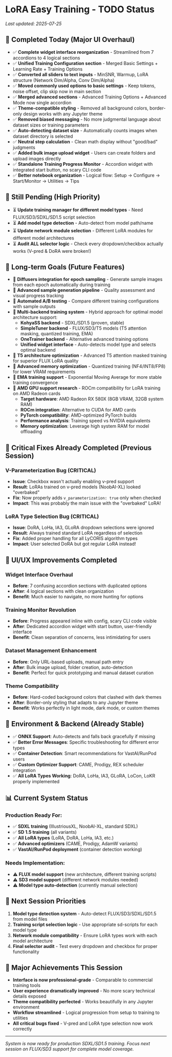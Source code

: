 # LoRA Easy Training - TODO Status
*Last updated: 2025-07-25*

## 🎉 **Completed Today (Major UI Overhaul)**
- ✅ **Complete widget interface reorganization** - Streamlined from 7 accordions to 4 logical sections
- ✅ **Unified Training Configuration section** - Merged Basic Settings + Learning Rate + Training Options  
- ✅ **Converted all sliders to text inputs** - MinSNR, Warmup, LoRA structure (Network Dim/Alpha, Conv Dim/Alpha)
- ✅ **Moved commonly used options to basic settings** - Keep tokens, noise offset, clip skip now in main section
- ✅ **Merged advanced sections** - Advanced Training Options + Advanced Mode now single accordion
- ✅ **Theme-compatible styling** - Removed all background colors, border-only design works with any Jupyter theme
- ✅ **Removed biased messaging** - No more judgmental language about dataset sizes or training parameters
- ✅ **Auto-detecting dataset size** - Automatically counts images when dataset directory is selected
- ✅ **Neutral step calculation** - Clean math display without "good/bad" judgments
- ✅ **Added bulk image upload widget** - Users can create folders and upload images directly
- ✅ **Standalone Training Progress Monitor** - Accordion widget with integrated start button, no scary CLI code
- ✅ **Better notebook organization** - Logical flow: Setup → Configure → Start/Monitor → Utilities → Tips

## 🚧 **Still Pending (High Priority)**
- ⏳ **Update training manager for different model types** - Need FLUX/SD3/SDXL/SD1.5 script selection
- ⏳ **Add model type detection** - Auto-detect from model path/name
- ⏳ **Update network module selection** - Different LoRA modules for different model architectures
- ⏳ **Audit ALL selector logic** - Check every dropdown/checkbox actually works (V-pred & DoRA were broken!)

## 🔮 **Long-term Goals (Future Features)**
- 🎯 **Diffusers integration for epoch sampling** - Generate sample images from each epoch automatically during training
- 🎯 **Advanced sample generation pipeline** - Quality assessment and visual progress tracking
- 🎯 **Automated A/B testing** - Compare different training configurations with sample outputs
- 🎯 **Multi-backend training system** - Hybrid approach for optimal model architecture support:
  - **KohyaSS backend** - SDXL/SD1.5 (proven, stable)
  - **SimpleTuner backend** - FLUX/SD3/T5 models (T5 attention masking, quantized training, EMA)
  - **OneTrainer backend** - Alternative advanced training options
  - **Unified widget interface** - Auto-detects model type and selects optimal backend
- 🎯 **T5 architecture optimization** - Advanced T5 attention masked training for superior FLUX LoRA quality
- 🎯 **Advanced memory optimization** - Quantized training (NF4/INT8/FP8) for lower VRAM requirements
- 🎯 **EMA training support** - Exponential Moving Average for more stable training convergence
- 🎯 **AMD GPU support research** - ROCm compatibility for LoRA training on AMD Radeon cards
  - **Target hardware**: AMD Radeon RX 580X (8GB VRAM, 32GB system RAM)
  - **ROCm integration**: Alternative to CUDA for AMD cards
  - **PyTorch compatibility**: AMD-optimized PyTorch builds
  - **Performance analysis**: Training speed vs NVIDIA equivalents
  - **Memory optimization**: Leverage high system RAM for model offloading

## 🎯 **Critical Fixes Already Completed (Previous Session)**

### **V-Parameterization Bug (CRITICAL)**
- **Issue**: Checkbox wasn't actually enabling v-pred support
- **Result**: LoRAs trained on v-pred models (NoobAI-XL) looked "overbaked" 
- **Fix**: Now properly adds `v_parameterization: true` only when checked
- **Impact**: This was probably the main issue with the "overbaked" LoRA!

### **LoRA Type Selection Bug (CRITICAL)**
- **Issue**: DoRA, LoHa, IA3, GLoRA dropdown selections were ignored
- **Result**: Always trained standard LoRA regardless of selection
- **Fix**: Added proper handling for all LyCORIS algorithm types
- **Impact**: User selected DoRA but got regular LoRA instead!

## 🎨 **UI/UX Improvements Completed**

### **Widget Interface Overhaul**
- **Before**: 7 confusing accordion sections with duplicated options
- **After**: 4 logical sections with clean organization
- **Benefit**: Much easier to navigate, no more hunting for options

### **Training Monitor Revolution**
- **Before**: Progress appeared inline with config, scary CLI code visible
- **After**: Dedicated accordion widget with start button, user-friendly interface
- **Benefit**: Clean separation of concerns, less intimidating for users

### **Dataset Management Enhancement**
- **Before**: Only URL-based uploads, manual path entry
- **After**: Bulk image upload, folder creation, auto-detection
- **Benefit**: Perfect for quick prototyping and manual dataset curation

### **Theme Compatibility**
- **Before**: Hard-coded background colors that clashed with dark themes
- **After**: Border-only styling that adapts to any Jupyter theme
- **Benefit**: Works perfectly in light mode, dark mode, or custom themes

## 🔧 **Environment & Backend (Already Stable)**
- ✅ **ONNX Support**: Auto-detects and falls back gracefully if missing
- ✅ **Better Error Messages**: Specific troubleshooting for different error types
- ✅ **Container Detection**: Smart recommendations for VastAI/RunPod users
- ✅ **Custom Optimizer Support**: CAME, Prodigy, REX scheduler integration
- ✅ **All LoRA Types Working**: DoRA, LoHa, IA3, GLoRA, LoCon, LoKR properly implemented

## 📊 **Current System Status**

### **Production Ready For:**
- ✅ **SDXL training** (IllustriousXL, NoobAI-XL, standard SDXL)
- ✅ **SD 1.5 training** (all variants)
- ✅ **All LoRA types** (LoRA, DoRA, LoHa, IA3, etc.)
- ✅ **Advanced optimizers** (CAME, Prodigy, AdamW variants)
- ✅ **VastAI/RunPod deployment** (container detection working)

### **Needs Implementation:**
- ⚠️ **FLUX model support** (new architecture, different training scripts)
- ⚠️ **SD3 model support** (different network modules needed)
- ⚠️ **Model type auto-detection** (currently manual selection)

## 📝 **Next Session Priorities**
1. **Model type detection system** - Auto-detect FLUX/SD3/SDXL/SD1.5 from model files
2. **Training script selection logic** - Use appropriate sd-scripts for each model type
3. **Network module compatibility** - Ensure LoRA types work with each model architecture
4. **Final selector audit** - Test every dropdown and checkbox for proper functionality

## 🎊 **Major Achievements This Session**
- **Interface is now professional-grade** - Comparable to commercial training tools
- **User experience dramatically improved** - No more scary technical details exposed
- **Theme compatibility perfected** - Works beautifully in any Jupyter environment
- **Workflow streamlined** - Logical progression from setup to training to utilities
- **All critical bugs fixed** - V-pred and LoRA type selection now work correctly

---
*System is now ready for production SDXL/SD1.5 training. Focus next session on FLUX/SD3 support for complete model coverage.*